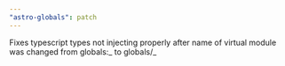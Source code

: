 ```yaml
---
"astro-globals": patch
---
```


Fixes typescript types not injecting properly after name of virtual module was changed from globals:_ to globals/_
